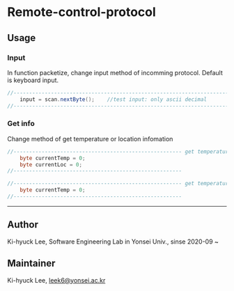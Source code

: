 # Remote-control-protocol

## Usage
### Input
In function packetize, change input method of incomming protocol.
Default is keyboard input.
``` Java
//---------------------------------------------------------------------------------- input
	input = scan.nextByte();	//test input: only ascii decimal
//----------------------------------------------------------------------------------
```

### Get info
Change method of get temperature or location infomation
``` Java
//------------------------------------------------------ get temperature & location when use
	byte currentTemp = 0;
	byte currentLoc = 0;
//------------------------------------------------------
```


``` Java
//------------------------------------------------------ get temperature when use
	byte currentTemp = 0;
//------------------------------------------------------
```


----------------------------------
## Author
Ki-hyuck Lee, Software Engineering Lab in Yonsei Univ., sinse 2020-09 ~


## Maintainer
Ki-hyuck Lee, leek6@yonsei.ac.kr
